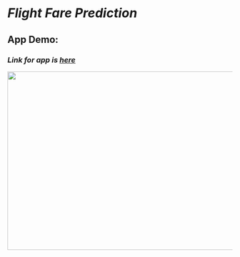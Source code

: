 # ***Flight Fare Prediction***

## App Demo:
### ***Link for app is [here](https://flight-fare-predictor-as.herokuapp.com/)***

<img src="https://user-images.githubusercontent.com/75840165/114542424-89af3600-9c75-11eb-9f24-ce89a04dc813.gif" height=400 width=800>
